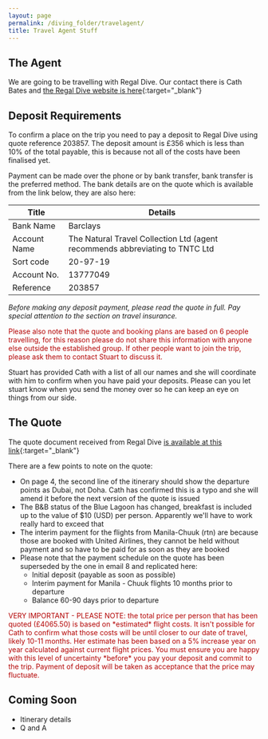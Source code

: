 ```yaml
---
layout: page
permalink: /diving_folder/travelagent/
title: Travel Agent Stuff
---
```


## The Agent

We are going to be travelling with Regal Dive. Our contact there is Cath Bates and [the Regal Dive website is here](https://www.regal-diving.co.uk/){:target="\_blank"}

## Deposit Requirements

To confirm a place on the trip you need to pay a deposit to Regal Dive using quote reference 203857. The deposit amount is £356 which is less than 10% of the total payable, this is because not all of the costs have been finalised yet.

Payment can be made over the phone or by bank transfer, bank transfer is the preferred method. The bank details are on the quote which is available from the link below, they are also here:

| Title | Details |
| ------------ | ------------------------ |
| Bank Name | Barclays |
| Account Name | The Natural Travel Collection Ltd (agent recommends abbreviating to TNTC Ltd |
| Sort code | 20-97-19 |
| Account No. | 13777049 |
| Reference | 203857 |
 
*Before making any deposit payment, please read the quote in full. Pay special attention to the section on travel insurance.* 


<span style="color:#B40404">
Please also note that the quote and booking plans are based on 6 people travelling, for this reason please do not share this information with anyone else outside the established group. If other people want to join the trip, please ask them to contact Stuart to discuss it. 
</span>

Stuart has provided Cath with a list of all our names and she will coordinate with him to confirm when you have paid your deposits. Please can you let stuart know when you send the money over so he can keep an eye on things from our side.

## The Quote

The quote document received from Regal Dive [is available at this link](https://stuartmonro.github.io/diving_folder/StuartMonro_203857_Quote.pdf){:target="\_blank"}

There are a few points to note on the quote:
- On page 4, the second line of the itinerary should show the departure points as Dubai, not Doha. Cath has confirmed this is a typo and she will amend it before the next version of the quote is issued
- The B&B status of the Blue Lagoon has changed, breakfast is included up to the value of $10 (USD) per person. Apparently we'll have to work really hard to exceed that
- The interim payment for the flights from Manila-Chuuk (rtn) are because those are booked with United Airlines, they cannot be held without payment and so have to be paid for as soon as they are booked
- Please note that the payment schedule on the quote has been superseded by the one in email 8 and replicated here:
	- Initial deposit (payable as soon as possible)
	- Interim payment for Manila - Chuuk flights 10 months prior to departure
	- Balance 60-90 days prior to departure

<span style="color:#B40404">
VERY IMPORTANT - PLEASE NOTE: the total price per person that has been quoted (£4065.50) is based on *estimated* flight costs. It isn't possible for Cath to confirm what those costs will be until closer to our date of travel, likely 10-11 months. Her estimate has been based on a 5% increase year on year calculated against current flight prices.
</span>

<span style="color:#B40404">
You must ensure you are happy with this level of uncertainty *before* you pay your deposit and commit to the trip. Payment of deposit will be taken as acceptance that the price may fluctuate.
</span>

## Coming Soon

- Itinerary details
- Q and A

